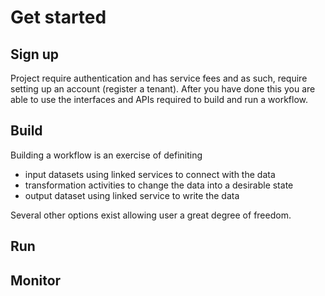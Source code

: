 # Get started

## Sign up
Project require authentication and has service fees and as such, require setting up an account (register a tenant). After you have done this you are able to use the interfaces and APIs required to build and run a workflow.

## Build
Building a workflow is an exercise of definiting
- input datasets using linked services to connect with the data
- transformation activities to change the data into a desirable state
- output dataset using linked service to write the data

Several other options exist allowing user a great degree of freedom.

## Run

## Monitor
